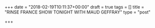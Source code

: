 +++
date = "2018-02-19T10:11:37+00:00"
draft = true
tags = []
title = "RINSE FRANCE SHOW TONIGHT WITH MAUD GEFFRAY"
type = "post"

+++
